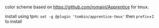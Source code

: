 color scheme based on https://github.com/romainl/Apprentice for tmux.

install using tpm:
`set -g @plugin 'tombin/apprentice-tmux'` then `prefix`+`I` to install

